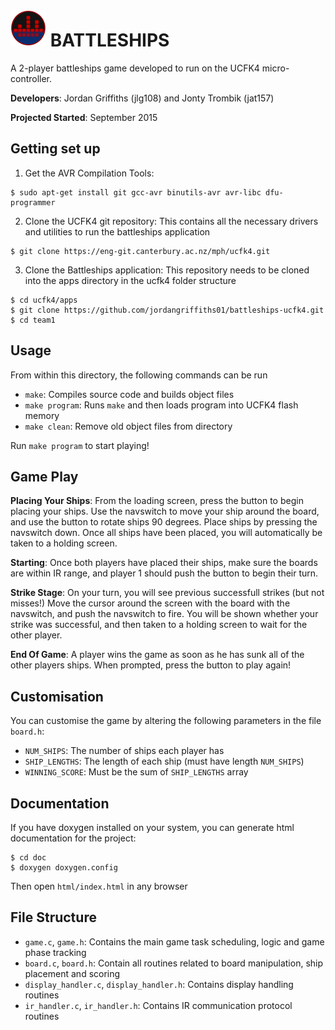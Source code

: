 # ![Battleships Logo](doc/logo-icon.png) BATTLESHIPS


A 2-player battleships game developed to run on the UCFK4 micro-controller.

**Developers**: Jordan Griffiths (jlg108) and Jonty Trombik (jat157)

**Projected Started**: September 2015


## Getting set up

1. Get the AVR Compilation Tools:
```
$ sudo apt-get install git gcc-avr binutils-avr avr-libc dfu-programmer
```


2. Clone the UCFK4 git repository: This contains all the necessary drivers and utilities to run the battleships application
```
$ git clone https://eng-git.canterbury.ac.nz/mph/ucfk4.git
```


3. Clone the Battleships application: This repository needs to be cloned into the apps directory in the ucfk4 folder structure
```
$ cd ucfk4/apps
$ git clone https://github.com/jordangriffiths01/battleships-ucfk4.git
$ cd team1
```

## Usage

From within this directory, the following commands can be run

- `make`: Compiles source code and builds object files
- `make program`: Runs `make` and then loads program into UCFK4 flash memory
- `make clean`: Remove old object files from directory

Run `make program` to start playing!

## Game Play
**Placing Your Ships**: From the loading screen, press the button to begin placing your ships. Use the navswitch to move your ship around the board, and use the button to rotate ships 90 degrees. Place ships by pressing the navswitch down. Once all ships have been placed, you will automatically be taken to a holding screen.

**Starting**: Once both players have placed their ships, make sure the boards are within IR range, and player 1 should push the button to begin their turn.

**Strike Stage**: On your turn, you will see previous successfull strikes (but not misses!) Move the cursor around the screen with the board with the navswitch, and push the navswitch to fire. You will be shown whether your strike was successful, and then taken to a holding screen to wait for the other player.

**End Of Game**: A player wins the game as soon as he has sunk all of the other players ships. When prompted, press the button to play again!

## Customisation
You can customise the game by altering the following parameters in the file `board.h`:
- `NUM_SHIPS`: The number of ships each player has
- `SHIP_LENGTHS`: The length of each ship (must have length `NUM_SHIPS`)
- `WINNING_SCORE`: Must be the sum of `SHIP_LENGTHS` array

## Documentation
If you have doxygen installed on your system, you can  generate html documentation for the project:

```
$ cd doc
$ doxygen doxygen.config
```

Then open `html/index.html` in any browser

## File Structure
  - `game.c`, `game.h`: Contains the main game task scheduling, logic and game phase tracking
  - `board.c`, `board.h`: Contain all routines related to board manipulation, ship placement and scoring
  - `display_handler.c`, `display_handler.h`: Contains display handling routines
  - `ir_handler.c`, `ir_handler.h`: Contains IR communication protocol routines
